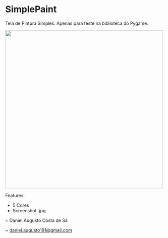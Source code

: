 # SimplePaint

Tela de Pintura Simples. Apenas para teste na biblioteca do Pygame.

<img src="https://user-images.githubusercontent.com/12675265/61459606-802f5780-a943-11e9-8b4a-a03bc811c8ed.png" width="500">

Features:
* 5 Cores
* Screenshot .jpg

~ Daniel Augusto Costa de Sá

~ daniel.augusto191@gmail.com
